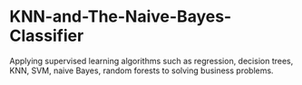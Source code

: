 # KNN-and-The-Naive-Bayes-Classifier
Applying supervised learning algorithms such as regression, decision trees, KNN, SVM, naive Bayes, random forests to solving business problems.
